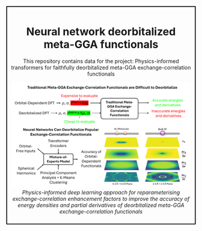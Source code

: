 <div style="border: 2px solid #000; padding: 10px; margin-bottom: 20px;">
  <h1 align="center">Neural network deorbitalized meta-GGA functionals</h1>
  <p align="center">
    This repository contains data for the project: Physics-informed transformers for faithfully deorbitalized meta-GGA exchange-correlation functionals
  </p>
  <p align="center">
    <img src="Meta-GGA-overview.png" width="800" />
    <br>
    <em>Physics-informed deep learning approach for reparameterising exchange-correlation enhancement factors to improve the accuracy of energy densities and partial derivatives of deorbitalized meta-GGA exchange-correlation functionals</em>
  </p>
</div>

